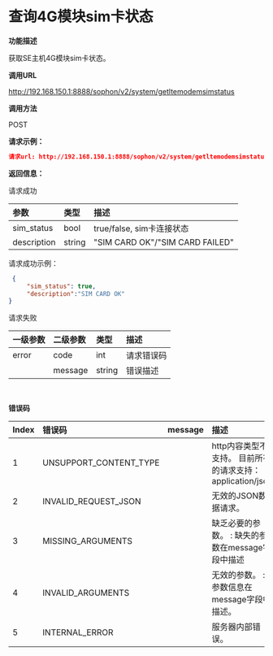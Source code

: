 # 查询4G模块sim卡状态 #

**功能描述**

获取SE主机4G模块sim卡状态。

**调用URL**

http://192.168.150.1:8888/sophon/v2/system/getltemodemsimstatus

**调用方法**

POST

**请求示例：**

```json
请求url: http://192.168.150.1:8888/sophon/v2/system/getltemodemsimstatus?
```

**返回信息：**

请求成功

| 参数        | 类型   | 描述                            |
| :---------- | :----- | :------------------------------ |
| sim_status  | bool   | true/false, sim卡连接状态       |
| description | string | "SIM CARD OK"/"SIM CARD FAILED" |

请求成功示例：

```json
 {
     "sim_status": true,
     "description":"SIM CARD OK"
}
```

请求失败

| 一级参数 | 二级参数 | 类型   | 描述       |
| :------- | :------- | :----- | :--------- |
| error    | code     | int    | 请求错误码 |
|          | message  | string | 错误描述   |

​    

**错误码**

| Index | 错误码                 | message | 描述                                                      |
| :---- | :--------------------- | :------ | :-------------------------------------------------------- |
| 1     | UNSUPPORT_CONTENT_TYPE |         | http内容类型不支持。 目前所有的请求支持：application/json |
| 2     | INVALID_REQUEST_JSON   |         | 无效的JSON数据请求。                                      |
| 3     | MISSING_ARGUMENTS      |         | 缺乏必要的参数。 : 缺失的参数在message字段中描述          |
| 4     | INVALID_ARGUMENTS      |         | 无效的参数。 : 参数信息在message字段中描述。              |
| 5     | INTERNAL_ERROR         |         | 服务器内部错误。                                          |